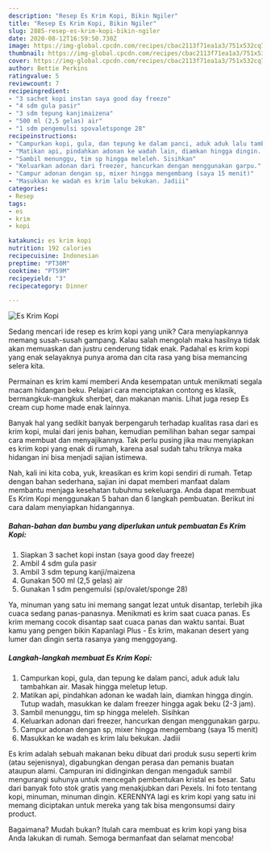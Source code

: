 ```yaml
---
description: "Resep Es Krim Kopi, Bikin Ngiler"
title: "Resep Es Krim Kopi, Bikin Ngiler"
slug: 2885-resep-es-krim-kopi-bikin-ngiler
date: 2020-08-12T16:59:50.730Z
image: https://img-global.cpcdn.com/recipes/cbac2113f71ea1a3/751x532cq70/es-krim-kopi-foto-resep-utama.jpg
thumbnail: https://img-global.cpcdn.com/recipes/cbac2113f71ea1a3/751x532cq70/es-krim-kopi-foto-resep-utama.jpg
cover: https://img-global.cpcdn.com/recipes/cbac2113f71ea1a3/751x532cq70/es-krim-kopi-foto-resep-utama.jpg
author: Bettie Perkins
ratingvalue: 5
reviewcount: 7
recipeingredient:
- "3 sachet kopi instan saya good day freeze"
- "4 sdm gula pasir"
- "3 sdm tepung kanjimaizena"
- "500 ml (2,5 gelas) air"
- "1 sdm pengemulsi spovaletsponge 28"
recipeinstructions:
- "Campurkan kopi, gula, dan tepung ke dalam panci, aduk aduk lalu tambahkan air. Masak hingga meletup letup."
- "Matikan api, pindahkan adonan ke wadah lain, diamkan hingga dingin. Tutup wadah, masukkan ke dalam freezer hingga agak beku (2-3 jam)."
- "Sambil menunggu, tim sp hingga meleleh. Sisihkan"
- "Keluarkan adonan dari freezer, hancurkan dengan menggunakan garpu."
- "Campur adonan dengan sp, mixer hingga mengembang (saya 15 menit)"
- "Masukkan ke wadah es krim lalu bekukan. Jadiii"
categories:
- Resep
tags:
- es
- krim
- kopi

katakunci: es krim kopi 
nutrition: 192 calories
recipecuisine: Indonesian
preptime: "PT30M"
cooktime: "PT59M"
recipeyield: "3"
recipecategory: Dinner

---
```



![Es Krim Kopi](https://img-global.cpcdn.com/recipes/cbac2113f71ea1a3/751x532cq70/es-krim-kopi-foto-resep-utama.jpg)

Sedang mencari ide resep es krim kopi yang unik? Cara menyiapkannya memang susah-susah gampang. Kalau salah mengolah maka hasilnya tidak akan memuaskan dan justru cenderung tidak enak. Padahal es krim kopi yang enak selayaknya punya aroma dan cita rasa yang bisa memancing selera kita.

Permainan es krim kami memberi Anda kesempatan untuk menikmati segala macam hidangan beku. Pelajari cara menciptakan contong es klasik, bermangkuk-mangkuk sherbet, dan makanan manis. Lihat juga resep Es cream cup home made enak lainnya.

Banyak hal yang sedikit banyak berpengaruh terhadap kualitas rasa dari es krim kopi, mulai dari jenis bahan, kemudian pemilihan bahan segar sampai cara membuat dan menyajikannya. Tak perlu pusing jika mau menyiapkan es krim kopi yang enak di rumah, karena asal sudah tahu triknya maka hidangan ini bisa menjadi sajian istimewa.


Nah, kali ini kita coba, yuk, kreasikan es krim kopi sendiri di rumah. Tetap dengan bahan sederhana, sajian ini dapat memberi manfaat dalam membantu menjaga kesehatan tubuhmu sekeluarga. Anda dapat membuat Es Krim Kopi menggunakan 5 bahan dan 6 langkah pembuatan. Berikut ini cara dalam menyiapkan hidangannya.

<!--inarticleads1-->

##### Bahan-bahan dan bumbu yang diperlukan untuk pembuatan Es Krim Kopi:

1. Siapkan 3 sachet kopi instan (saya good day freeze)
1. Ambil 4 sdm gula pasir
1. Ambil 3 sdm tepung kanji/maizena
1. Gunakan 500 ml (2,5 gelas) air
1. Gunakan 1 sdm pengemulsi (sp/ovalet/sponge 28)


Ya, minuman yang satu ini memang sangat lezat untuk disantap, terlebih jika cuaca sedang panas-panasnya. Menikmati es krim saat cuaca panas. Es krim memang cocok disantap saat cuaca panas dan waktu santai. Buat kamu yang pengen bikin Kapanlagi Plus - Es krim, makanan desert yang lumer dan dingin serta rasanya yang menggoyang. 

<!--inarticleads2-->

##### Langkah-langkah membuat Es Krim Kopi:

1. Campurkan kopi, gula, dan tepung ke dalam panci, aduk aduk lalu tambahkan air. Masak hingga meletup letup.
1. Matikan api, pindahkan adonan ke wadah lain, diamkan hingga dingin. Tutup wadah, masukkan ke dalam freezer hingga agak beku (2-3 jam).
1. Sambil menunggu, tim sp hingga meleleh. Sisihkan
1. Keluarkan adonan dari freezer, hancurkan dengan menggunakan garpu.
1. Campur adonan dengan sp, mixer hingga mengembang (saya 15 menit)
1. Masukkan ke wadah es krim lalu bekukan. Jadiii


Es krim adalah sebuah makanan beku dibuat dari produk susu seperti krim (atau sejenisnya), digabungkan dengan perasa dan pemanis buatan ataupun alami. Campuran ini didinginkan dengan mengaduk sambil mengurangi suhunya untuk mencegah pembentukan kristal es besar. Satu dari banyak foto stok gratis yang menakjubkan dari Pexels. Ini foto tentang kopi, minuman, minuman dingin. KERENNYA lagi es krim kopi yang satu ini memang diciptakan untuk mereka yang tak bisa mengonsumsi dairy product. 

Bagaimana? Mudah bukan? Itulah cara membuat es krim kopi yang bisa Anda lakukan di rumah. Semoga bermanfaat dan selamat mencoba!

